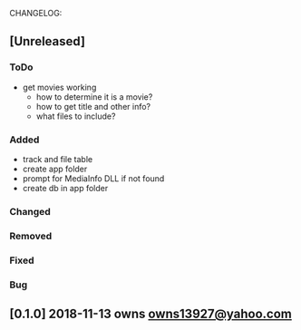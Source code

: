 CHANGELOG:
## [Unreleased]
### ToDo
- get movies working
    - how to determine it is a movie?
    - how to get title and other info?
    - what files to include?
### Added
- track and file table
- create app folder
- prompt for MediaInfo DLL if not found
- create db in app folder
### Changed
### Removed
### Fixed
### Bug


## [0.1.0] 2018-11-13 owns <owns13927@yahoo.com>